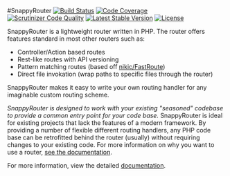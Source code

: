 #SnappyRouter
[![Build Status](https://travis-ci.org/Vectorface/SnappyRouter.svg?branch=master)](https://travis-ci.org/Vectorface/SnappyRouter)
[![Code Coverage](https://scrutinizer-ci.com/g/Vectorface/SnappyRouter/badges/coverage.png?b=master)](https://scrutinizer-ci.com/g/Vectorface/SnappyRouter/?branch=master)
[![Scrutinizer Code Quality](https://scrutinizer-ci.com/g/Vectorface/SnappyRouter/badges/quality-score.png?b=master)](https://scrutinizer-ci.com/g/Vectorface/SnappyRouter/?branch=master)
[![Latest Stable Version](https://poser.pugx.org/Vectorface/Snappy-Router/v/stable.svg)](https://packagist.org/packages/Vectorface/Snappy-Router)
[![License](https://poser.pugx.org/Vectorface/Snappy-Router/license.svg)](https://packagist.org/packages/Vectorface/Snappy-Router)

SnappyRouter is a lightweight router written in PHP. The router offers features
standard in most other routers such as:

- Controller/Action based routes
- Rest-like routes with API versioning
- Pattern matching routes (based off [nikic/FastRoute](https://github.com/nikic/FastRoute))
- Direct file invokation (wrap paths to specific files through the router)

SnappyRouter makes it easy to write your own routing handler for any imaginable
custom routing scheme.

*SnappyRouter is designed to work with your existing "seasoned"
codebase to provide a common entry point for your code base.* SnappyRouter is
ideal for existing projects that lack the features of a modern framework. By
providing a number of flexible different routing handlers, any PHP code base
can be retrofitted behind the router (usually) without requiring changes to
your existing code. For more information on why you want to use a router,
[see the documentation](https://snappyrouter.readthedocs.org/en/latest/#why-would-i-want-to-use-snappyrouter).

For more information, view the detailed [documentation](https://snappyrouter.readthedocs.org/en/latest/).
